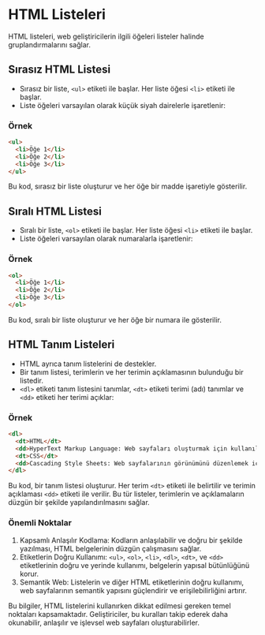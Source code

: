 # HTML Listeleri

HTML listeleri, web geliştiricilerin ilgili öğeleri listeler halinde gruplandırmalarını sağlar.

## Sırasız HTML Listesi

- Sırasız bir liste, `<ul>` etiketi ile başlar. Her liste öğesi `<li>` etiketi ile başlar.
- Liste öğeleri varsayılan olarak küçük siyah dairelerle işaretlenir:

### Örnek

```html
<ul>
  <li>Öğe 1</li>
  <li>Öğe 2</li>
  <li>Öğe 3</li>
</ul>
```

Bu kod, sırasız bir liste oluşturur ve her öğe bir madde işaretiyle gösterilir.

## Sıralı HTML Listesi

- Sıralı bir liste, `<ol>` etiketi ile başlar. Her liste öğesi `<li>` etiketi ile başlar.
- Liste öğeleri varsayılan olarak numaralarla işaretlenir:

### Örnek

```html
<ol>
  <li>Öğe 1</li>
  <li>Öğe 2</li>
  <li>Öğe 3</li>
</ol>
```

Bu kod, sıralı bir liste oluşturur ve her öğe bir numara ile gösterilir.

## HTML Tanım Listeleri

- HTML ayrıca tanım listelerini de destekler.
- Bir tanım listesi, terimlerin ve her terimin açıklamasının bulunduğu bir listedir.
- `<dl>` etiketi tanım listesini tanımlar, `<dt>` etiketi terimi (adı) tanımlar ve `<dd>` etiketi her terimi açıklar:

### Örnek

```html
<dl>
  <dt>HTML</dt>
  <dd>HyperText Markup Language: Web sayfaları oluşturmak için kullanılan standart dildir.</dd>
  <dt>CSS</dt>
  <dd>Cascading Style Sheets: Web sayfalarının görünümünü düzenlemek için kullanılan stil dilidir.</dd>
</dl>
```

Bu kod, bir tanım listesi oluşturur. Her terim `<dt>` etiketi ile belirtilir ve terimin açıklaması `<dd>` etiketi ile verilir. Bu tür listeler, terimlerin ve açıklamaların düzgün bir şekilde yapılandırılmasını sağlar.

### Önemli Noktalar

1. Kapsamlı Anlaşılır Kodlama: Kodların anlaşılabilir ve doğru bir şekilde yazılması, HTML belgelerinin düzgün çalışmasını sağlar.
2. Etiketlerin Doğru Kullanımı: `<ul>`, `<ol>`, `<li>`, `<dl>`, `<dt>`, ve `<dd>` etiketlerinin doğru ve yerinde kullanımı, belgelerin yapısal bütünlüğünü korur.
3. Semantik Web: Listelerin ve diğer HTML etiketlerinin doğru kullanımı, web sayfalarının semantik yapısını güçlendirir ve erişilebilirliğini artırır.

Bu bilgiler, HTML listelerini kullanırken dikkat edilmesi gereken temel noktaları kapsamaktadır. Geliştiriciler, bu kuralları takip ederek daha okunabilir, anlaşılır ve işlevsel web sayfaları oluşturabilirler.
